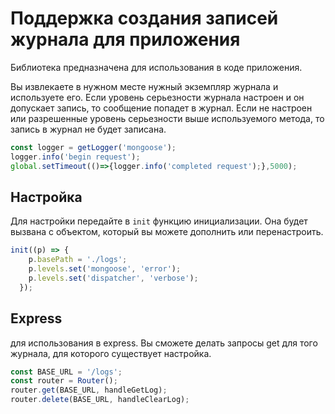 # Поддержка создания записей журнала для приложения

Библиотека предназначена для использования в коде приложения.

Вы извлекаете в нужном месте нужный экземпляр журнала и используете его. Если уровень серьезности журнала настроен и он допускает запись, то сообщение попадет в журнал. Если не настроен или разрешенные уровень серьезности выше используемого метода, то запись в журнал не будет записана.

```ts
const logger = getLogger('mongoose');
logger.info('begin request');
global.setTimeout(()=>{logger.info('completed request');},5000);
```

## Настройка

Для настройки передайте в `init` функцию инициализации. Она будет вызвана с объектом, который вы можете дополнить или перенастроить.

```ts
init((p) => {
    p.basePath = './logs';
    p.levels.set('mongoose', 'error');
    p.levels.set('dispatcher', 'verbose');
  });
```

## Express

для использования в express. Вы сможете делать запросы get для того журнала, для которого существует настройка.

```ts
const BASE_URL = '/logs';
const router = Router();
router.get(BASE_URL, handleGetLog);
router.delete(BASE_URL, handleClearLog);
```
